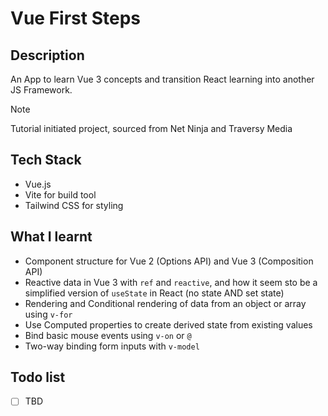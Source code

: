 # Vue First Steps

## Description

An App to learn Vue 3 concepts and transition React learning into another JS Framework.

> [!NOTE]
> Tutorial initiated project, sourced from Net Ninja and Traversy Media

## Tech Stack

- Vue.js
- Vite for build tool
- Tailwind CSS for styling

## What I learnt

- Component structure for Vue 2 (Options API) and Vue 3 (Composition API)
- Reactive data in Vue 3 with `ref` and `reactive`, and how it seem sto be a simplified version of `useState` in React (no state AND set state)
- Rendering and Conditional rendering of data from an object or array using `v-for`
- Use Computed properties to create derived state from existing values
- Bind basic mouse events using `v-on` or `@`
- Two-way binding form inputs with `v-model`

## Todo list

- [ ] TBD

[1]: https://www.npmjs.com/package/json-server/v/0.17.4
